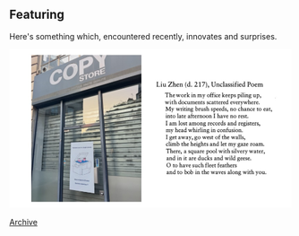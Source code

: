 ## Featuring

Here's something which, encountered recently, innovates and surprises.

<img src="images/otohavesuchfleetfeathers.jpg?raw=true"/>

[Archive](/pdf/featarch20250813.pdf)
